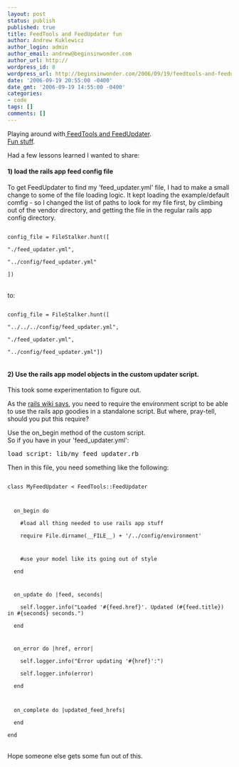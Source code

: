 ```yaml
---
layout: post
status: publish
published: true
title: FeedTools and FeedUpdater fun
author: Andrew Kuklewicz
author_login: admin
author_email: andrew@beginsinwonder.com
author_url: http://
wordpress_id: 8
wordpress_url: http://beginsinwonder.com/2006/09/19/feedtools-and-feedupdater-fun/
date: '2006-09-19 20:55:00 -0400'
date_gmt: '2006-09-19 14:55:00 -0400'
categories:
- code
tags: []
comments: []
---
```

<p>Playing around with<a href="http://sporkmonger.com/projects/feedtools/"> FeedTools and FeedUpdater</a>.<br />
<a href="http://sporkmonger.com/articles/2005/08/11/tutorial/">Fun stuff</a>.</p>
<p>Had a few lessons learned I wanted to share:</p>
<h4>1) load the rails app feed config file</h4>
<p>To get FeedUpdater to find my 'feed_updater.yml' file, I had to make a small change to some of the file loading logic.  It kept loading the example/default comfig - so I changed the list of paths to look for my file first, by climbing out of the vendor directory, and getting the file in the regular rails app config directory.<br />
<code><br />
config_file = FileStalker.hunt([<br />
"./feed_updater.yml",<br />
"../config/feed_updater.yml"<br />
])<br />
</code><br />
to:<br />
<code><br />
config_file = FileStalker.hunt([<br />
"../../../config/feed_updater.yml",<br />
"./feed_updater.yml",<br />
"../config/feed_updater.yml"])<br />
</code></p>
<h4>2) Use the rails app model objects in the custom updater script.</h4>
<p>This took some experimentation to figure out.</p>
<p>As the <a href="http://wiki.rubyonrails.com/rails/pages/HowToUseActiveRecordThroughStandAloneScript">rails wiki says</a>, you need to require the environment script to be able to use the rails app goodies in a standalone script.  But where, pray-tell, should you put this require?</p>
<p>Use the on_begin method of the custom script.<br />
So if you have in your 'feed_updater.yml':</p>
<pre>load_script: lib/my_feed_updater.rb</pre>
<p>Then in this file, you need something like the following:<br />
<code><br />
class MyFeedUpdater < FeedTools::FeedUpdater</p>
<p>  on_begin do<br />
    #load all thing needed to use rails app stuff<br />
    require File.dirname(__FILE__) + '/../config/environment'</p>
<p>    #use your model like its going out of style<br />
  end</p>
<p>  on_update do |feed, seconds|<br />
    self.logger.info("Loaded '#{feed.href}'. Updated (#{feed.title}) in #{seconds} seconds.")<br />
  end</p>
<p>  on_error do |href, error|<br />
    self.logger.info("Error updating '#{href}':")<br />
    self.logger.info(error)<br />
  end</p>
<p>  on_complete do |updated_feed_hrefs|<br />
  end<br />
end<br />
</code><br />
Hope someone else gets some fun out of this.<!--2354f77e0c08687c0d3670ac02f56fe6--><!--459e65add9b2e5f0606b83b6d2b88a92--></p>
